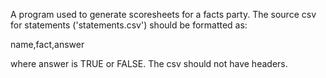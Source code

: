 A program used to generate scoresheets for a facts party.
The source csv for statements ('statements.csv') should be formatted as:

name,fact,answer

where answer is TRUE or FALSE.
The csv should not have headers.
